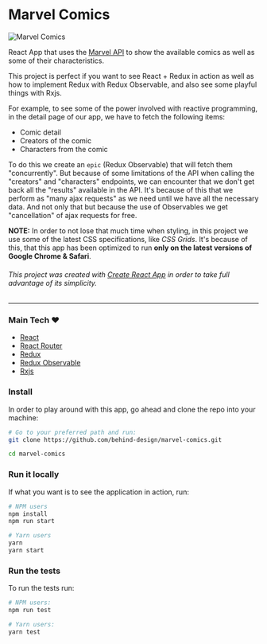 # Marvel Comics

![Marvel Comics](./marvel-cover.png)

React App that uses the [Marvel API](http://developer.marvel.com) to show the available comics
as well as some of their characteristics.

This project is perfect if you want to see React + Redux in action as well as how to implement Redux with Redux Observable, and also see some playful things with Rxjs.

For example, to see some of the power involved with reactive programming,
in the detail page of our app, we have to fetch the following items:
- Comic detail
- Creators of the comic
- Characters from the comic

To do this we create an `epic` (Redux Observable) that will fetch them "concurrently".
But because of some limitations of the API when calling the "creators" and "characters" endpoints,
we can encounter that we don't get back all the "results" available in the API.
It's because of this that we perform as "many ajax requests" as we need until we have all the necessary data.
And not only that but because the use of Observables we get "cancellation" of ajax requests for free.

**NOTE:** In order to not lose that much time when styling, in this project we use some of the latest CSS specifications, like *CSS Grids*. It's because of this, that this app has been optimized to run **only on the latest versions of Google Chrome & Safari**.

###### This project was created with [Create React App](https://github.com/facebookincubator/create-react-app) in order to take full advantage of its simplicity.

---

### Main Tech :heart:

* [React](https://reactjs.org/)
* [React Router](https://reacttraining.com/react-router/)
* [Redux](https://github.com/reactjs/redux)
* [Redux Observable](https://github.com/redux-observable/redux-observable)
* [Rxjs](http://reactivex.io/rxjs/)

### Install
In order to play around with this app, go ahead and clone the repo into your machine:
```bash
# Go to your preferred path and run:
git clone https://github.com/behind-design/marvel-comics.git

cd marvel-comics
```

### Run it locally
If what you want is to see the application in action, run:
```bash
# NPM users
npm install
npm run start

# Yarn users
yarn
yarn start
```

### Run the tests
To run the tests run:
```bash
# NPM users:
npm run test

# Yarn users:
yarn test
```
